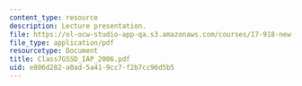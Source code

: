 ```yaml
---
content_type: resource
description: Lecture presentation.
file: https://ol-ocw-studio-app-qa.s3.amazonaws.com/courses/17-918-new-global-agenda-exploring-21st-century-challenges-through-innovations-in-information-technologies-january-iap-2006/e806d282a0ad5a419cc7f2b7cc96d5b5_Class7GSSD_IAP_2006.pdf
file_type: application/pdf
resourcetype: Document
title: Class7GSSD_IAP_2006.pdf
uid: e806d282-a0ad-5a41-9cc7-f2b7cc96d5b5
---
```

